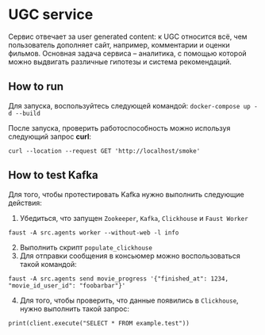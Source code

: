# UGC service

Сервис отвечает за user generated content: к UGC относится всё, чем пользователь дополняет сайт, например, комментарии и оценки фильмов.
Основная задача сервиса – аналитика, с помощью которой можно выдвигать различные гипотезы и система рекомендаций.

## How to run

Для запуска, воспользуйтесь следующей командой:
`docker-compose up -d --build`

После запуска, проверить работоспособность можно используя следующий запрос **curl**:
```
curl --location --request GET 'http://localhost/smoke'
```

## How to test Kafka
Для того, чтобы протестировать Kafka нужно выполнить следующие действия:
1. Убедиться, что запущен `Zookeeper`, `Kafka`, `Clickhouse` и `Faust Worker` 
```
faust -A src.agents worker --without-web -l info
```
2. Выполнить скрипт `populate_clickhouse`
3. Для отправки сообщения в консьюмер можно воспользоваться такой командой:
```
faust -A src.agents send movie_progress '{"finished_at": 1234, "movie_id_user_id": "foobarbar"}'
```
4. Для того, чтобы проверить, что данные появились в `Clickhouse`, нужно выполнить такой запрос:
```
print(client.execute("SELECT * FROM example.test"))
```
